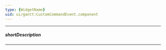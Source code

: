 ```yaml
---
type: {WidgetName}
uid: ui/gantt:CustomCommandEvent.component
---
```

---
##### shortDescription
<!-- Description goes here -->

---
<!-- Description goes here -->